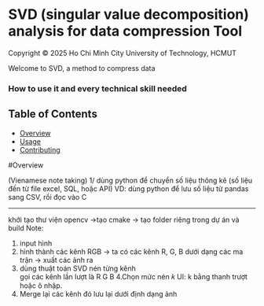 # SVD (singular value decomposition) analysis for data compression Tool
Copyright © 2025 Ho Chi Minh City University of Technology, HCMUT

Welcome to SVD, a method to compress data
###  How to use it and every technical skill needed

## Table of Contents
- [Overview](#Overview)  
- [Usage](#usage)  
- [Contributing](#contributing)  

#Overview

(Vienamese note taking)
1/ dùng python để chuyển số liệu thông kê (số liệu đến từ file excel, SQL, hoặc API)
VD: dùng python để lưu số liệu từ pandas sang CSV, rồi đọc vào C
 
_________________
khởi tạo thư viện opencv ->tạo cmake -> tạo folder riêng trong dự án và build 
Note: 
1. input hình
2. hình thành các kênh RGB
    -> ta có các kênh R, G, B dưới dạng các ma trận
    -> xuất các ảnh ra 
3. dùng thuật toán SVD nén từng kênh    
    gọi các kênh lần lượt là R G B 
4.Chọn mức nén 
𝑘
UI: k bằng thanh trượt hoặc ô nhập.
5. Merge lại các kênh đó lưu lại dưới định dạng ảnh

